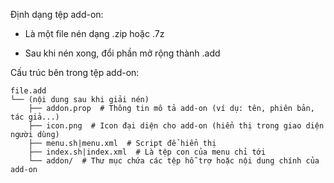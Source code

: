 
Định dạng tệp add-on:

- Là một file nén dạng .zip hoặc .7z

- Sau khi nén xong, đổi phần mở rộng thành .add


Cấu trúc bên trong tệp add-on:

```
file.add
└── (nội dung sau khi giải nén)
    ├── addon.prop  # Thông tin mô tả add-on (ví dụ: tên, phiên bản, tác giả...)
    ├── icon.png  # Icon đại diện cho add-on (hiển thị trong giao diện người dùng)
    ├── menu.sh|menu.xml  # Script để hiển thị
    ├── index.sh|index.xml  # Là tệp con của menu chỉ tới 
    └── addon/  # Thư mục chứa các tệp hỗ trợ hoặc nội dung chính của add-on
```
